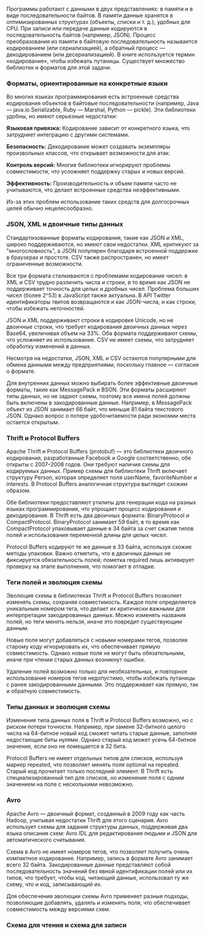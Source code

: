Программы работают с данными в двух представлениях: в памяти и в виде последовательности байтов. В памяти данные хранятся в оптимизированных структурах (объекты, списки и т. д.), удобных для CPU. При записи или передаче данные кодируются в последовательность байтов (например, JSON). Процесс преобразования из памяти в байтовую последовательность называется кодированием (или сериализацией), а обратный процесс — декодированием (или десериализацией). В книге используется термин «кодирование», чтобы избежать путаницы. Существует множество библиотек и форматов для этой задачи.

### Форматы, ориентированные на конкретные языки

Во многих языках программирования есть встроенные средства кодирования объектов в байтовые последовательности (например, Java — java.io.Serializable, Ruby — Marshal, Python — pickle). Эти библиотеки удобны, но имеют серьезные недостатки:

**Языковая привязка:** Кодирование зависит от конкретного языка, что затрудняет интеграцию с другими системами.

**Безопасность:** Декодирование может создавать экземпляры произвольных классов, что открывает возможности для атак.

**Контроль версий:** Многие библиотеки игнорируют проблемы совместимости, что усложняет поддержку старых и новых версий.

**Эффективность:** Производительность и объем памяти часто не учитываются, что делает встроенные средства неэффективными.

Из-за этих проблем использование таких средств для долгосрочных целей обычно нецелесообразно.

### JSON, XML и двоичные типы данных

Стандартизованные форматы кодирования, такие как JSON и XML, широко поддерживаются, но имеют свои недостатки. XML критикуют за "многословность", а JSON популярен благодаря встроенной поддержке в браузерах и простоте. CSV также распространен, но имеет ограниченные возможности.

Все три формата сталкиваются с проблемами кодирования чисел: в XML и CSV трудно различить числа и строки, в то время как JSON не поддерживает точность для целых и дробных чисел. Проблема больших чисел (более 2^53) в JavaScript также актуальна. В API Twitter идентификаторы твитов возвращаются и как JSON-числа, и как строки, чтобы избежать неточностей.

JSON и XML поддерживают строки в кодировке Unicode, но не двоичные строки, что требует кодирования двоичных данных через Base64, увеличивая объем на 33%. Оба формата поддерживают схемы, что усложняет их использование. CSV не имеет схемы, что затрудняет обработку изменений в данных.

Несмотря на недостатки, JSON, XML и CSV остаются популярными для обмена данными между предприятиями, поскольку главное — согласие о формате.

Для внутренних данных можно выбирать более эффективные двоичные форматы, такие как MessagePack и BSON. Эти форматы расширяют типы данных, но не задают схемы, поэтому все имена полей должны быть включены в закодированные данные. Например, в MessagePack объект из JSON занимает 66 байт, что меньше 81 байта текстового JSON. Однако вопрос о потере удобочитаемости ради экономии места остается открытым.

### Thrift и Protocol Buffers

Apache Thrift и Protocol Buffers (protobuf) — это библиотеки двоичного кодирования, разработанные Facebook и Google соответственно, обе открыты с 2007–2008 годов. Они требуют наличия схемы для кодируемых данных. Пример схемы для библиотеки Thrift включает структуру Person, которая определяет поля userName, favoriteNumber и interests. В Protocol Buffers аналогичная структура выглядит схожим образом.

Обе библиотеки предоставляют утилиты для генерации кода на разных языках программирования, что упрощает процесс кодирования и декодирования. В Thrift есть два двоичных формата: BinaryProtocol и CompactProtocol. BinaryProtocol занимает 59 байт, в то время как CompactProtocol упаковывает данные в 34 байта за счет сжатия типов полей и использования переменной длины для целых чисел.

Protocol Buffers кодируют те же данные в 33 байта, используя схожие методы упаковки. Важно отметить, что в двоичных данных не фиксируется обязательность полей; пометка required лишь активирует проверку на этапе выполнения, что помогает в отладке.

### Теги полей и эволюция схемы

Эволюция схемы в библиотеках Thrift и Protocol Buffers позволяет изменять схемы, сохраняя совместимость. Каждое поле определяется уникальным номером тега, что делает их критически важными для интерпретации закодированных данных. Можно изменять названия полей, но теги менять нельзя, иначе это повредит существующим данным.

Новые поля могут добавляться с новыми номерами тегов, позволяя старому коду игнорировать их, что обеспечивает прямую совместимость. Однако новые поля не могут быть обязательными, иначе при чтении старых данных возникнут ошибки.

Удаление полей возможно только для необязательных, и повторное использование номеров тегов недопустимо, чтобы избежать путаницы с ранее закодированными данными. Это поддерживает как прямую, так и обратную совместимость.

### Типы данных и эволюция схемы

Изменение типа данных поля в Thrift и Protocol Buffers возможно, но с риском потери точности. Например, при замене 32-битного целого числа на 64-битное новый код сможет читать старые данные, заполняя недостающие биты нулями. Однако старый код может усечь 64-битное значение, если оно не помещается в 32 бита.

Protocol Buffers не имеет отдельных типов для списков, используя маркер repeated, что позволяет менять поля optional на repeated. Старый код прочитает только последний элемент. В Thrift есть специализированный тип для списков, но изменение поля с одним значением на поле с несколькими невозможно.

### Avro

Apache Avro — двоичный формат, созданный в 2009 году как часть Hadoop, учитывая недостатки Thrift для этого сценария. Avro использует схемы для задания структуры данных, поддерживая два языка описания схем: Avro IDL для редактирования людьми и JSON для автоматического считывания.

Схема в Avro не имеет номеров тегов, что позволяет получить очень компактное кодирование. Например, запись в формате Avro занимает всего 32 байта. Закодированные данные представляют собой последовательность значений без явной идентификации полей или их типов, что требует, чтобы код, читающий данные, использовал ту же схему, что и код, записывающий их. 

Для обеспечения эволюции схемы Avro применяет разные подходы, позволяющие добавлять, удалять и изменять поля, что обеспечивает совместимость между версиями схем.

### Схема для чтения и схема для записи

